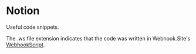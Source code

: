# Notion

Useful code snippets.

The .ws file extension indicates that the code was written in Webhook.Site's [WebhookScript](https://docs.webhook.site/webhookscript/index.html).
